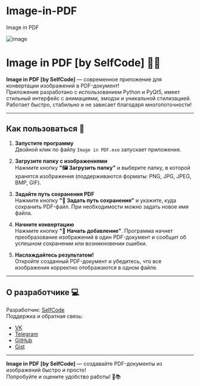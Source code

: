 # Image-in-PDF

Image in PDF

![image](https://github.com/user-attachments/assets/3d969edd-57ee-4921-9a48-54aa12f98a34)

# Image in PDF [by SelfCode] 📄✨

**Image in PDF [by SelfCode]** — современное приложение для конвертации изображений в PDF-документ!  
Приложение разработано с использованием Python и PyQt5, имеет стильный интерфейс с анимациями, эмодзи и уникальной стилизацией.
Работает быстро, стабильно и не зависает благодаря многопоточности!

---

## Как пользоваться 📲

1. **Запустите программу**  
   Двойной клик по файлу `Image in PDF.exe` запускает приложение.

2. **Загрузите папку с изображениями**  
   Нажмите кнопку **"🖼️ Загрузить папку"** и выберите папку, в которой хранятся изображения (поддерживаются форматы: PNG, JPG, JPEG, BMP, GIF).

3. **Задайте путь сохранения PDF**  
   Нажмите кнопку **"💾 Задать путь сохранения"** и укажите, куда сохранить PDF-файл. При необходимости можно задать новое имя файла.

4. **Начните конвертацию**  
   Нажмите кнопку **"🚀 Начать добавление"**. Программа начнет преобразование изображений в один PDF-документ и сообщит об успешном сохранении или возникновении ошибки.

5. **Наслаждайтесь результатом!**  
   Откройте созданный PDF-документ и убедитесь, что все изображения корректно отображаются в одном файле.

---

## О разработчике 💻

Разработчик: [SelfCode](https://github.com/SelfC0de)  
Поддержка и обратная связь:  
- [VK](https://vk.com/selfcode_dev)  
- [Telegram](https://t.me/selfcode_dev)  
- [GitHub](https://github.com/SelfC0de)  
- [Gist](https://gist.github.com/SelfC0de)

---

**Image in PDF [by SelfCode]** — создавайте PDF-документы из изображений быстро и просто!  
Попробуйте и оцените удобство работы! 🌟📚

